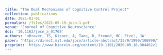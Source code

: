 ```yaml
---
title: "The Dual Mechanisms of Cognitive Control Project"
collection: publications
date: 2021-03-01
permalink: /files/2021-09-19-jocn-1.pdf
venue: 'Journal of Cognitive Neuroscience'
doi: '10.1162/jocn_a_01768'
authors: '<Braver, TS, Kizner, A, Tang, R, Freund, MC, Etzel, JA'
paper: 'https://direct.mit.edu/jocn/article-abstract/33/9/1990/106990/The-Dual-Mechanisms-of-Cognitive-Control-Project'
preprint: 'https://www.biorxiv.org/content/10.1101/2020.09.18.304402v1.full'
---
```



